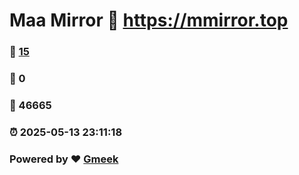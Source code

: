 # Maa Mirror :link: https://mmirror.top 
### :page_facing_up: [15](https://mmirror.top/tag.html) 
### :speech_balloon: 0 
### :hibiscus: 46665 
### :alarm_clock: 2025-05-13 23:11:18 
### Powered by :heart: [Gmeek](https://github.com/Meekdai/Gmeek)
